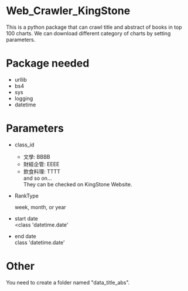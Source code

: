 # Web_Crawler_KingStone
This is a python package that can crawl title and abstract of books in top 100 charts.
We can download different category of charts by setting parameters.

# Package needed
- urllib
- bs4
- sys
- logging
- datetime

# Parameters
- class_id 
  - 文學: BBBB  
  - 財經企管: EEEE  
  - 飲食料理: TTTT    
  and so on...  
  They can be checked on KingStone Website.  
- RankType

  week, month, or year  
- start date  
  <class 'datetime.date'
- end date  
  class 'datetime.date'

# Other
You need to create a folder named "data_title_abs".
